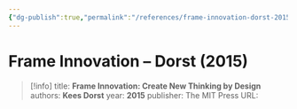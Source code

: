 ```yaml
---
{"dg-publish":true,"permalink":"/references/frame-innovation-dorst-2015/"}
---
```



# Frame Innovation – Dorst (2015)

> [!info]
> title: **Frame Innovation: Create New Thinking by Design**
> authors: **Kees Dorst**
> year: **2015**
> publisher: The MIT Press
> URL: 


